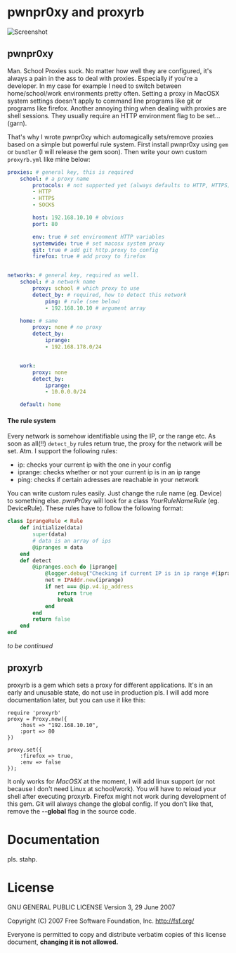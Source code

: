 # pwnpr0xy and proxyrb
![Screenshot]()
## pwnpr0xy
Man. School Proxies suck. No matter how well they are configured, it's always a pain in the ass to deal with proxies.
Especially if you're a developer. In my case for example I need to switch between home/school/work environments pretty often.
Setting a proxy in MacOSX system settings doesn't apply to command line programs like git or programs like firefox.
Another annoying thing when dealing with proxies are shell sessions. They usually require an HTTP environment flag to be set... (garn).

That's why I wrote pwnpr0xy which automagically sets/remove proxies based on a simple but powerful rule system.
First install pwnpr0xy using `gem` or `bundler` (I will release the gem soon). Then write your own custom `proxyrb.yml` like mine below:

```yaml
proxies: # general key, this is required
    school: # a proxy name
        protocols: # not supported yet (always defaults to HTTP, HTTPS)
        - HTTP
        - HTTPS
        - SOCKS

        host: 192.168.10.10 # obvious
        port: 80

        env: true # set environment HTTP variables
        systemwide: true # set macosx system proxy
        git: true # add git http.proxy to config
        firefox: true # add proxy to firefox


networks: # general key, required as well.
    school: # a network name
        proxy: school # which proxy to use
        detect_by: # required, how to detect this network
            ping: # rule (see below)
            - 192.168.10.10 # argument array

    home: # same
        proxy: none # no proxy
        detect_by: 
            iprange:
            - 192.168.178.0/24


    work: 
        proxy: none
        detect_by:
            iprange:
            - 10.0.0.0/24

    default: home
```

#### The rule system
Every network is somehow identifiable using the IP, or the range etc.
As soon as all(!!) `detect_by` rules return true, the proxy for the network will be set.
Atm. I support the following rules:

* ip: checks your current ip with the one in your config
* iprange: checks whether or not your current ip is in an ip range
* ping: checks if certain adresses are reachable in your network

You can write custom rules easily. Just change the rule name (eg. Device) to something else.
*pwnPr0xy* will look for a class _YourRuleNameRule_  (eg. DeviceRule).
These rules have to follow the following format:

```ruby
class IprangeRule < Rule
	def initialize(data)
		super(data)
		# data is an array of ips
		@ipranges = data
	end
	def detect
		@ipranges.each do |iprange|
			@logger.debug("Checking if current IP is in ip range #{iprange}...")
			net = IPAddr.new(iprange)
			if net === @ip.v4.ip_address
				return true
				break
			end
		end
		return false
	end
end
```

*to be continued*


## proxyrb
proxyrb is a gem which sets a proxy for different applications. It's in an early and unusable state, do not use in production pls.
I will add more documentation later, but you can use it like this:
```
require 'proxyrb'
proxy = Proxy.new({
	:host => "192.168.10.10",
	:port => 80
})

proxy.set({
	:firefox => true,
	:env => false
});
```

It only works for *MacOSX* at the moment, I will add linux support (or not because I don't need Linux at school/work).
You will have to reload your shell after executing proxyrb. Firefox might not work during development of this gem.
Git will always change the global config. If you don't like that, remove the **--global** flag in the source code.

# Documentation
pls. stahp.

# License
GNU GENERAL PUBLIC LICENSE
Version 3, 29 June 2007

Copyright (C) 2007 Free Software Foundation, Inc. <http://fsf.org/>

Everyone is permitted to copy and distribute verbatim copies of this license document, **changing it is not allowed.**